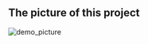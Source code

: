 ## The picture of this project

![demo_picture](assest/resources/img/screencapture-127-0-0-1-5501-02-restaurants-index-html-2021-05-13-22_56_01.png)
